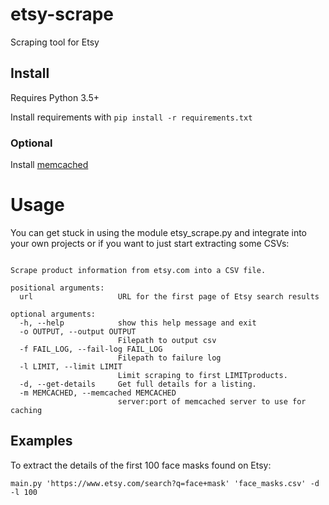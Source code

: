 # etsy-scrape
Scraping tool for Etsy

## Install
Requires Python 3.5+

Install requirements with ```pip install -r requirements.txt```

### Optional
Install [memcached](https://github.com/memcached/memcached/wiki/Install)

# Usage
You can get stuck in using the module etsy_scrape.py and integrate into your own projects or if you want to just start extracting some CSVs:

```usage: main.py [-h] [-o OUTPUT] [-f FAIL_LOG] [-l LIMIT] [-d] [-m MEMCACHED] url

Scrape product information from etsy.com into a CSV file.

positional arguments:
  url                   URL for the first page of Etsy search results

optional arguments:
  -h, --help            show this help message and exit
  -o OUTPUT, --output OUTPUT
                        Filepath to output csv
  -f FAIL_LOG, --fail-log FAIL_LOG
                        Filepath to failure log
  -l LIMIT, --limit LIMIT
                        Limit scraping to first LIMITproducts.
  -d, --get-details     Get full details for a listing.
  -m MEMCACHED, --memcached MEMCACHED
                        server:port of memcached server to use for caching

  ```
## Examples
To extract the details of the first 100 face masks found on Etsy:

```main.py 'https://www.etsy.com/search?q=face+mask' 'face_masks.csv' -d -l 100```
